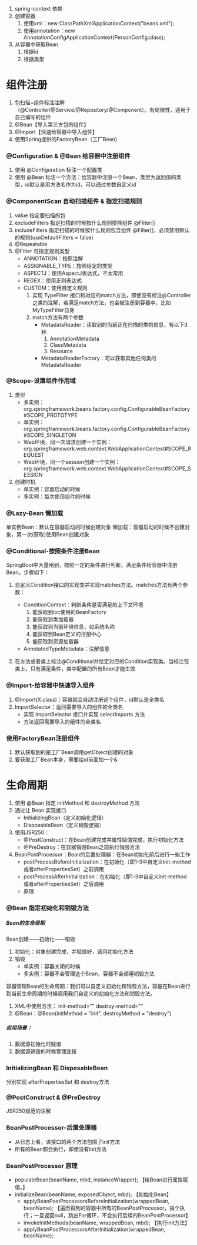 1. spring-context 依赖
2. 创建容器
    1. 使用xml：new ClassPathXmlApplicationContext("beans.xml");
    2. 使用annotation：new AnnotationConfigApplicationContext(PersonConfig.class);
3. 从容器中获取Bean
    1. 根据id
    2. 根据类型

# 组件注册

1. 包扫描+组件标注注解（@Controller/@Service/@Repository/@Component）。有局限性，适用于自己编写的组件
2. @Bean【导入第三方包的组件】
3. @Import【快速给容器中导入组件】
4. 使用Spring提供的FactoryBean（工厂Bean）

### @Configuration & @Bean 给容器中注册组件    
1. 使用 @Configuration 标注一个配置类
2. 使用 @Bean 标注一个方法：给容器中注册一个Bean，类型为返回值的类型，id默认是用方法名作为id，可以通过参数自定义id

### @ComponentScan 自动扫描组件 & 指定扫描规则
1. value 指定要扫描的包
2. excludeFilters 指定扫描的时候按什么规则排除组件 @Filter[]
3. includeFilters 指定扫描的时候按什么规则包含组件 @Filter[]，必须禁用默认的规则(useDefaultFilters = false)
4. @Repeatable
5. @Filter 可指定规则类型
    - ANNOTATION：按照注解
    - ASSIGNABLE_TYPE：按照给定的类型
    - ASPECTJ：使用AspectJ表达式，不太常用
    - REGEX：使用正则表达式
    - CUSTOM：使用自定义规则
        1. 实现 TypeFilter 接口和对应的match方法，即使没有标注@Controller之类的注解，若满足match方法，也会被注册到容器中，比如MyTypeFilter自身
        2. match方法有两个参数
            - MetadataReader：读取到的当前正在扫描的类的信息，有以下3种
                1. AnnotationMetadata
                2. ClassMetadata
                3. Resource
            - MetadataReaderFactory：可以获取其他任何类的MetadataReader
            
### @Scope-设置组件作用域
1. 类型
    - 多实例：org.springframework.beans.factory.config.ConfigurableBeanFactory#SCOPE_PROTOTYPE
    - 单实例：org.springframework.beans.factory.config.ConfigurableBeanFactory#SCOPE_SINGLETON
    - Web环境，同一次请求创建一个实例：org.springframework.web.context.WebApplicationContext#SCOPE_REQUEST
    - Web环境，同一个session创建一个实例：org.springframework.web.context.WebApplicationContext#SCOPE_SESSION
2. 创建时机
    - 单实例：容器启动的时候
    - 多实例：每次使用组件的时候
    
### @Lazy-Bean 懒加载
单实例Bean：默认在容器启动的时候创建对象
懒加载：容器启动的时候不创建对象，第一次(获取)使用Bean创建对象

### @Conditional-按照条件注册Bean
SpringBoot中大量用到，按照一定的条件进行判断，满足条件给容器中注册Bean。步骤如下：
1. 自定义Condition接口的实现类并实现matches方法。matches方法有两个参数：
    - ConditionContext：判断条件是否满足的上下文环境
        1. 能获取到ioc使用的BeanFactory
        2. 能获取到类加载器
        3. 能获取到当前环境信息，如系统名称
        4. 能获取到Bean定义的注册中心
        5. 能获取到资源加载器
    - AnnotatedTypeMetadata：注解信息
    
2. 在方法或者类上标注@Conditional并给定对应的Condition实现类。当标注在类上，只有满足条件，类中配置的所有Bean才能生效

### @Import-给容器中快速导入组件
1. @Import(X.class)：容器就会自动注册这个组件，id默认是全类名
2. ImportSelector：返回需要导入的组件的全类名
    - 实现 ImportSelector 接口并实现 selectImports 方法
    - 方法返回需要导入的组件的全类名

### 使用FactoryBean注册组件
1. 默认获取到的是工厂Bean调用getObject创建的对象
2. 要获取工厂Bean本身，需要给id前面加一个&

# 生命周期

1. 使用 @Bean 指定 initMethod 和 destroyMethod 方法
2. 通过让 Bean 实现接口
    - InitializingBean（定义初始化逻辑）
    - DisposableBean（定义销毁逻辑）
3. 使用JSR250：
    - @PostConstruct：在Bean创建完成并属性赋值完成，执行初始化方法
    - @PreDestroy：在容器销毁Bean之前执行销毁方法
4. BeanPostProcessor：Bean的后置处理器：在Bean初始化前后进行一些工作
    - postProcessBeforeInitialization：在初始化（即1-3中自定义init-method或者afterPropertiesSet）之前调用
    - postProcessAfterInitialization：在初始化（即1-3中自定义init-method或者afterPropertiesSet）之后调用
    - 原理

### @Bean 指定初始化和销毁方法

##### Bean的生命周期

Bean创建——初始化——销毁

1. 初始化：对象创建完成，并赋值好，调用初始化方法
2. 销毁
    - 单实例：容器关闭的时候
    - 多实例：容器不会管理这个Bean，容器不会调用销毁方法


容器管理Bean的生命周期：我们可以自定义初始化和销毁方法，容器在Bean进行到当前生命周期的时候调用我们自定义的初始化方法和销毁方法。

1. XML中使用方法： init-method="" destroy-method=""
2. @Bean：@Bean(initMethod = "init", destroyMethod = "destroy")

##### 应用场景：
1. 数据源初始化时赋值
2. 数据源销毁的时候管理连接

### InitializingBean 和 DisposableBean

分别实现 afterPropertiesSet 和 destroy方法

### @PostConstruct & @PreDestroy

JSR250规范的注解

### BeanPostProcessor-后置处理器

- 从日志上看，该接口的两个方法包围了init方法
- 所有的Bean都会执行，即使没有init方法

### BeanPostProcessor 原理

- populateBean(beanName, mbd, instanceWrapper); 【给Bean进行属性赋值。】
- initializeBean(beanName, exposedObject, mbd); 【初始化Bean】
    - applyBeanPostProcessorsBeforeInitialization(wrappedBean, beanName); 【遍历得到的容器中所有的BeanPostProcessor，挨个执行；一旦返回null，跳出For循环，不会执行后续的BeanPostProcessor】
    - invokeInitMethods(beanName, wrappedBean, mbd); 【执行init方法】
    - applyBeanPostProcessorsAfterInitialization(wrappedBean, beanName);
